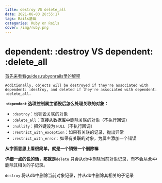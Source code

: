 ```yaml
---
title: destroy VS delete_all
date: 2021-06-03 20:55:17
tags: Rails基础
categories: Ruby on Rails
cover: /img/ruby.png
---
```


# dependent: :destroy VS dependent: :delete_all

[首先来看看guides.rubyonrails里的解释](https://guides.rubyonrails.org/association_basics.html)

```shell
Additionally, objects will be destroyed if they're associated with dependent: :destroy, and deleted if they're associated with dependent: :delete_all.
```

**`:dependent` 选项控制属主销毁后怎么处理关联的对象：**

- `:destroy`：也销毁关联的对象
- `:delete_all`：直接从数据库中删除关联的对象（不执行回调）
- `:nullify`：把外键设为 `NULL`（不执行回调）
- `:restrict_with_exception`：如果有关联的记录，抛出异常
- `:restrict_with_error`：如果有关联的对象，为属主添加一个错误

**从字面意思上看很简单，就是一个销毁一个删除嘛**

**详细一点的说的话，那就是**`delete` 只会从db中删除当前对象记录，而不会从db中删除其相关的子记录。

`destroy` 将从db中删除当前对象记录，并从db中删除其相关的子记录

